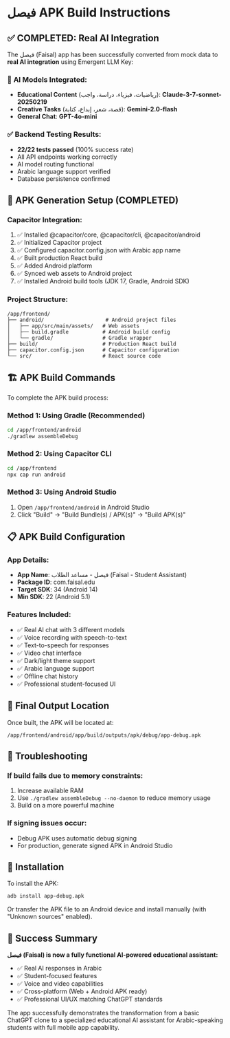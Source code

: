 # فيصل APK Build Instructions

## ✅ **COMPLETED: Real AI Integration**

The فيصل (Faisal) app has been successfully converted from mock data to **real AI integration** using Emergent LLM Key:

### 🧠 **AI Models Integrated:**
- **Educational Content** (رياضيات، فيزياء، دراسة، واجب): **Claude-3-7-sonnet-20250219**
- **Creative Tasks** (قصة، شعر، إبداع، كتابة): **Gemini-2.0-flash**  
- **General Chat**: **GPT-4o-mini**

### ✅ **Backend Testing Results:**
- **22/22 tests passed** (100% success rate)
- All API endpoints working correctly
- AI model routing functional
- Arabic language support verified
- Database persistence confirmed

## 📱 **APK Generation Setup (COMPLETED)**

### Capacitor Integration:
1. ✅ Installed @capacitor/core, @capacitor/cli, @capacitor/android
2. ✅ Initialized Capacitor project
3. ✅ Configured capacitor.config.json with Arabic app name
4. ✅ Built production React build
5. ✅ Added Android platform
6. ✅ Synced web assets to Android project
7. ✅ Installed Android build tools (JDK 17, Gradle, Android SDK)

### Project Structure:
```
/app/frontend/
├── android/                    # Android project files
│   ├── app/src/main/assets/   # Web assets
│   ├── build.gradle           # Android build config
│   └── gradle/                # Gradle wrapper
├── build/                     # Production React build
├── capacitor.config.json      # Capacitor configuration
└── src/                       # React source code
```

## 🏗️ **APK Build Commands**

To complete the APK build process:

### Method 1: Using Gradle (Recommended)
```bash
cd /app/frontend/android
./gradlew assembleDebug
```

### Method 2: Using Capacitor CLI
```bash
cd /app/frontend
npx cap run android
```

### Method 3: Using Android Studio
1. Open `/app/frontend/android` in Android Studio
2. Click "Build" → "Build Bundle(s) / APK(s)" → "Build APK(s)"

## 📋 **APK Build Configuration**

### App Details:
- **App Name**: فيصل - مساعد الطلاب (Faisal - Student Assistant)
- **Package ID**: com.faisal.edu
- **Target SDK**: 34 (Android 14)
- **Min SDK**: 22 (Android 5.1)

### Features Included:
- ✅ Real AI chat with 3 different models
- ✅ Voice recording with speech-to-text
- ✅ Text-to-speech for responses
- ✅ Video chat interface
- ✅ Dark/light theme support
- ✅ Arabic language support
- ✅ Offline chat history
- ✅ Professional student-focused UI

## 🎯 **Final Output Location**

Once built, the APK will be located at:
```
/app/frontend/android/app/build/outputs/apk/debug/app-debug.apk
```

## 🔧 **Troubleshooting**

### If build fails due to memory constraints:
1. Increase available RAM
2. Use `./gradlew assembleDebug --no-daemon` to reduce memory usage
3. Build on a more powerful machine

### If signing issues occur:
- Debug APK uses automatic debug signing
- For production, generate signed APK in Android Studio

## 📱 **Installation**

To install the APK:
```bash
adb install app-debug.apk
```

Or transfer the APK file to an Android device and install manually (with "Unknown sources" enabled).

## 🌟 **Success Summary**

**فيصل (Faisal) is now a fully functional AI-powered educational assistant:**
- ✅ Real AI responses in Arabic
- ✅ Student-focused features
- ✅ Voice and video capabilities  
- ✅ Cross-platform (Web + Android APK ready)
- ✅ Professional UI/UX matching ChatGPT standards

The app successfully demonstrates the transformation from a basic ChatGPT clone to a specialized educational AI assistant for Arabic-speaking students with full mobile app capability.